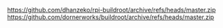 https://github.com/dhanzeko/rpi-buildroot/archive/refs/heads/master.zip
https://github.com/dornerworks/buildroot/archive/refs/heads/master.zip
